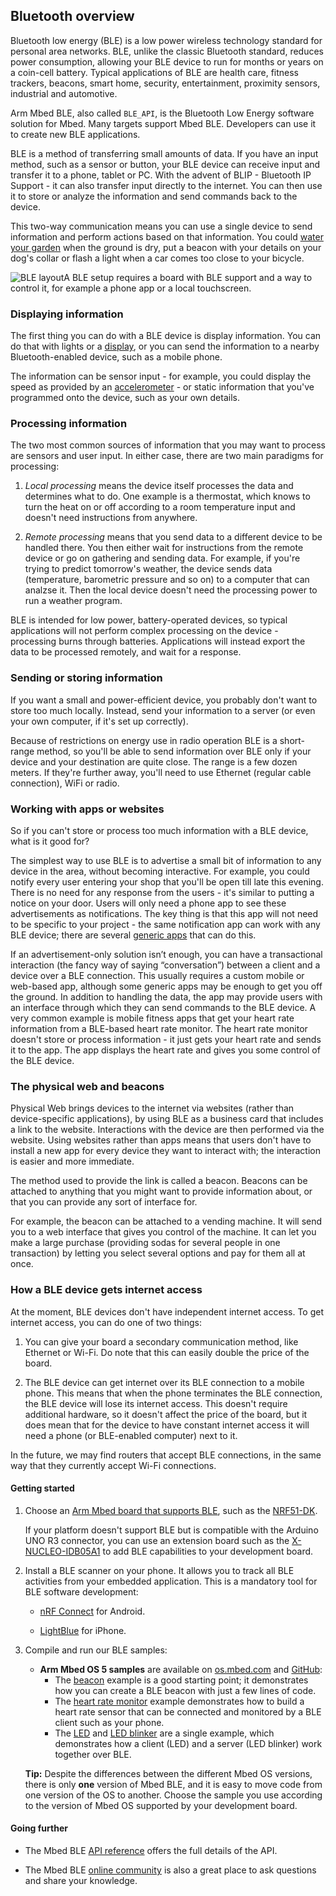 ## Bluetooth overview

Bluetooth low energy (BLE) is a low power wireless technology standard for personal area networks. BLE, unlike the classic Bluetooth standard, reduces power consumption, allowing your BLE device to run for months or years on a coin-cell battery. Typical applications of BLE are health care, fitness trackers, beacons, smart home, security, entertainment, proximity sensors, industrial and automotive.

Arm Mbed BLE, also called `BLE_API`, is the Bluetooth Low Energy software solution for Mbed. Many targets support Mbed BLE. Developers can use it to create new BLE applications.

BLE is a method of transferring small amounts of data. If you have an input method, such as a sensor or button, your BLE device can receive input and transfer it to a phone, tablet or PC. With the advent of BLIP - Bluetooth IP Support - it can also transfer input directly to the internet. You can then use it to store or analyze the information and send commands back to the device.

This two-way communication means you can use a single device to send information and perform actions based on that information. You could [water your garden](http://www.hosepipeban.org.uk/hosepipe-ban-current-situation/) when the ground is dry, put a beacon with your details on your dog's collar or flash a light when a car comes too close to your bicycle.

<span class="images">![BLE layout](../Introduction/Images/BLEsample.png)<span>A BLE setup requires a board with BLE support and a way to control it, for example a phone app or a local touchscreen.</span></span>

### Displaying information

The first thing you can do with a BLE device is display information. You can do that with lights or a [display](http://developer.mbed.org/components/cat/display/), or you can send the information to a nearby Bluetooth-enabled device, such as a mobile phone.

The information can be sensor input - for example, you could display the speed as provided by an [accelerometer](http://developer.mbed.org/components/cat/sensors-motion/) - or static information that you've programmed onto the device, such as your own details. 

### Processing information 

The two most common sources of information that you may want to process are sensors and user input. In either case, there are two main paradigms for processing:

1. *Local processing* means the device itself processes the data and determines what to do. One example is a thermostat, which knows to turn the heat on or off according to a room temperature input and doesn't need instructions from anywhere.

1. *Remote processing* means that you send data to a different device to be handled there. You then either wait for instructions from the remote device or go on gathering and sending data. For example, if you're trying to predict tomorrow's weather, the device sends data (temperature, barometric pressure and so on) to a computer that can analzse it. Then the local device doesn't need the processing power to run a weather program.

BLE is intended for low power, battery-operated devices, so typical applications will not perform complex processing on the device - processing burns through batteries. Applications will instead export the data to be processed remotely, and wait for a response.

### Sending or storing information

If you want a small and power-efficient device, you probably don't want to store too much locally. Instead, send your information to a server (or even your own computer, if it's set up correctly).

Because of restrictions on energy use in radio operation BLE is a short-range method, so you'll be able to send information over BLE only if your device and your destination are quite close. The range is a few dozen meters. If they're further away, you'll need to use Ethernet (regular cable connection), WiFi or radio.

### Working with apps or websites

So if you can't store or process too much information with a BLE device, what is it good for?

The simplest way to use BLE is to advertise a small bit of information to any device in the area, without becoming interactive. For example, you could notify every user entering your shop that you'll be open till late this evening. There is no need for any response from the users - it's similar to putting a notice on your door. Users will only need a phone app to see these advertisements as notifications. The key thing is that this app will not need to be specific to your project - the same notification app can work with any BLE device; there are several [generic apps](http://www.nordicsemi.com/eng/Products/nRFready-Demo-APPS) that can do this.

If an advertisement-only solution isn’t enough, you can have a transactional interaction (the fancy way of saying “conversation”) between a client and a device over a BLE connection. This usually requires a custom mobile or web-based app, although some generic apps may be enough to get you off the ground. In addition to handling the data, the app may provide users with an interface through which they can send commands to the BLE device. A very common example is mobile fitness apps that get your heart rate information from a BLE-based heart rate monitor. The heart rate monitor doesn't store or process information - it just gets your heart rate and sends it to the app. The app displays the heart rate and gives you some control of the BLE device.

### The physical web and beacons

Physical Web brings devices to the internet via websites (rather than device-specific applications), by using BLE as a business card that includes a link to the website. Interactions with the device are then performed via the website. Using websites rather than apps means that users don't have to install a new app for every device they want to interact with; the interaction is easier and more immediate.

The method used to provide the link is called a beacon. Beacons can be attached to anything that you might want to provide information about, or that you can provide any sort of interface for.

For example, the beacon can be attached to a vending machine. It will send you to a web interface that gives you control of the machine. It can let you make a large purchase (providing sodas for several people in one transaction) by letting you select several options and pay for them all at once.

### How a BLE device gets internet access

At the moment, BLE devices don't have independent internet access. To get internet access, you can do one of two things:

1. You can give your board a secondary communication method, like Ethernet or Wi-Fi. Do note that this can easily double the price of the board. 

1. The BLE device can get internet over its BLE connection to a mobile phone. This means that when the phone terminates the BLE connection, the BLE device will lose its internet access. This doesn't require additional hardware, so it doesn't affect the price of the board, but it does mean that for the device to have constant internet access it will need a phone (or BLE-enabled computer) next to it.

In the future, we may find routers that accept BLE connections, in the same way that they currently accept Wi-Fi connections.

#### Getting started

1. Choose an [Arm Mbed board that supports BLE](https://os.mbed.com/platforms/?mbed-enabled=15&connectivity=3), such as the [NRF51-DK](https://os.mbed.com/platforms/Nordic-nRF51-DK/).

	If your platform doesn't support BLE but is compatible with the Arduino UNO R3 connector, you can use an extension board such as the [X-NUCLEO-IDB05A1](https://os.mbed.com/components/X-NUCLEO-IDB05A1-Bluetooth-Low-Energy/) to add BLE capabilities to your development board.

1. Install a BLE scanner on your phone. It allows you to track all BLE activities from your embedded application. This is a mandatory tool for BLE software development:

    - [nRF Connect](https://play.google.com/store/apps/details?id=no.nordicsemi.android.mcp) for Android.

    - [LightBlue](https://itunes.apple.com/gb/app/lightblue-bluetooth-low-energy/id557428110?mt=8) for iPhone.

1. Compile and run our BLE samples:

    - **Arm Mbed OS 5 samples** are available on [os.mbed.com](https://os.mbed.com/teams/mbed-os-examples/) and [GitHub](https://github.com/ARMmbed/mbed-os-example-ble):
        - The [beacon](https://os.mbed.com/teams/mbed-os-examples/code/mbed-os-example-ble-Beacon/) example is a good starting point; it demonstrates how you can create a BLE beacon with just a few lines of code.  
        - The [heart rate monitor](https://os.mbed.com/teams/mbed-os-examples/code/mbed-os-example-ble-HeartRate/) example demonstrates how to build a heart rate sensor that can be connected and monitored by a BLE client such as your phone.
        - The [LED](https://os.mbed.com/teams/mbed-os-examples/code/mbed-os-example-ble-LED/) and [LED blinker](https://os.mbed.com/teams/mbed-os-examples/code/mbed-os-example-ble-LEDBlinker/) are a single example, which demonstrates how a client (LED) and a server (LED blinker) work together over BLE.

    <span>**Tip:** Despite the differences between the different Mbed OS versions, there is only **one** version of Mbed BLE, and it is easy to move code from one version of the OS to another. Choose the sample you use according to the version of Mbed OS supported by your development board.</span>

#### Going further

- The Mbed BLE [API reference](/docs/development/reference/ble.html) offers the full details of the API.

- The Mbed BLE [online community](https://os.mbed.com/teams/Bluetooth-Low-Energy/community/) is also a great place to ask questions and share your knowledge.
